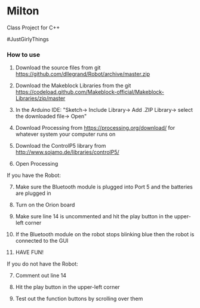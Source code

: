 # Milton

Class Project for C++

#JustGirlyThings

### How to use

1. Download the source files from git https://github.com/dllegrand/Robot/archive/master.zip

2. Download the Makeblock Libraries from the git https://codeload.github.com/Makeblock-official/Makeblock-Libraries/zip/master

3. In the Arduino IDE: "Sketch-> Include Library-> Add .ZIP Library-> select the downloaded file-> Open"

4. Download Processing from https://processing.org/download/ for whatever system your computer runs on

5. Download the ControlP5 library from http://www.sojamo.de/libraries/controlP5/

6. Open Processing

If you have the Robot:

7. Make sure the Bluetooth module is plugged into Port 5 and the batteries are plugged in

8. Turn on the Orion board

9. Make sure line 14 is uncommented and hit the play button in the upper-left corner

10. If the Bluetooth module on the robot stops blinking blue then the robot is connected to the GUI

11. HAVE FUN!

If you do not have the Robot:

7. Comment out line 14

8. Hit the play button in the upper-left corner

9. Test out the function buttons by scrolling over them
